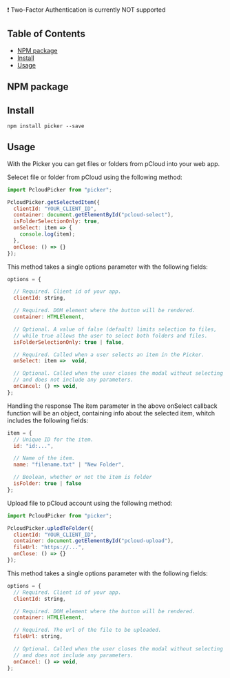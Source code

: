 :exclamation: Two-Factor Authentication is currently NOT supported

## Table of Contents

- [NPM package](www)
- [Install](#install)
- [Usage](#usage)

## NPM package

## Install

`npm install picker --save`

## Usage

With the Picker you can get files or folders from pCloud into your web app.

Selecet file or folder from pCloud using the following method:

```js
import PcloudPicker from "picker";

PcloudPicker.getSelectedItem({
  clientId: "YOUR_CLIENT_ID",
  container: document.getElementById("pcloud-select"),
  isFolderSelectionOnly: true,
  onSelect: item => {
    console.log(item);
  },
  onClose: () => {}
});
```

This method takes a single options parameter with the following fields:

```js
options = {

  // Required. Client id of your app.
  clientId: string,

  // Required. DOM element where the button will be rendered.
  container: HTMLElement,

  // Optional. A value of false (default) limits selection to files,
  // while true allows the user to select both folders and files.
  isFolderSelectionOnly: true | false,

  // Required. Called when a user selects an item in the Picker.
  onSelect: item =>  void,

  // Optional. Called when the user closes the modal without selecting a item
  // and does not include any parameters.
  onCancel: () => void,
};
```

Handling the response
The item parameter in the above onSelect callback function will be an object, containing info about the selected item, whitch includes the following fields:

```js
item = {
  // Unique ID for the item.
  id: "id:...",

  // Name of the item.
  name: "filename.txt" | "New Folder",

  // Boolean, whether or not the item is folder
  isFolder: true | false
};
```

Upload file to pCloud account using the following method:

```js
import PcloudPicker from "picker";

PcloudPicker.uplodToFolder({
  clientId: "YOUR_CLIENT_ID",
  container: document.getElementById("pcloud-upload"),
  fileUrl: "https://...",
  onClose: () => {}
});
```

This method takes a single options parameter with the following fields:

```js
options = {
  // Required. Client id of your app.
  clientId: string,

  // Required. DOM element where the button will be rendered.
  container: HTMLElement,

  // Required. The url of the file to be uploaded.
  fileUrl: string,

  // Optional. Called when the user closes the modal without selecting a folder
  // and does not include any parameters.
  onCancel: () => void,
};
```
